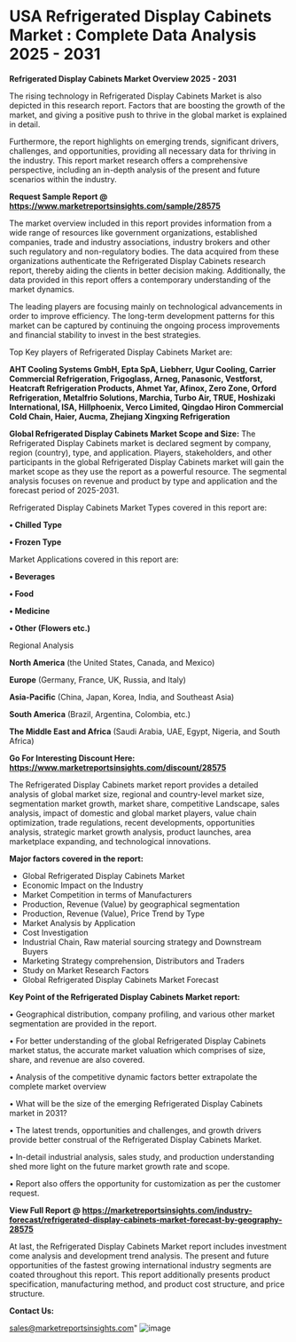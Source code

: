 # USA Refrigerated Display Cabinets Market : Complete Data Analysis 2025 - 2031

<Strong> Refrigerated Display Cabinets Market Overview 2025 - 2031</strong>

The rising technology in Refrigerated Display Cabinets Market is also depicted in this research report. Factors that are boosting the growth of the market, and giving a positive push to thrive in the global market is explained in detail.

Furthermore, the report highlights on emerging trends, significant drivers, challenges, and opportunities, providing all necessary data for thriving in the industry. This report market research offers a comprehensive perspective, including an in-depth analysis of the present and future scenarios within the industry.

<strong>Request Sample Report @ <a href=https://www.marketreportsinsights.com/sample/28575>https://www.marketreportsinsights.com/sample/28575</a></strong>

The market overview included in this report provides information from a wide range of resources like government organizations, established companies, trade and industry associations, industry brokers and other such regulatory and non-regulatory bodies. The data acquired from these organizations authenticate the Refrigerated Display Cabinets research report, thereby aiding the clients in better decision making. Additionally, the data provided in this report offers a contemporary understanding of the market dynamics.

The leading players are focusing mainly on technological advancements in order to improve efficiency. The long-term development patterns for this market can be captured by continuing the ongoing process improvements and financial stability to invest in the best strategies.

Top Key players of Refrigerated Display Cabinets Market are:

<strong>AHT Cooling Systems GmbH, Epta SpA, Liebherr, Ugur Cooling, Carrier Commercial Refrigeration, Frigoglass, Arneg, Panasonic, Vestforst, Heatcraft Refrigeration Products, Ahmet Yar, Afinox, Zero Zone, Orford Refrigeration, Metalfrio Solutions, Marchia, Turbo Air, TRUE, Hoshizaki International, ISA, Hillphoenix, Verco Limited, Qingdao Hiron Commercial Cold Chain, Haier, Aucma, Zhejiang Xingxing Refrigeration</strong>

<strong><b>Global Refrigerated Display Cabinets Market Scope and Size:</b></strong>
The Refrigerated Display Cabinets market is declared segment by company, region (country), type, and application. Players, stakeholders, and other participants in the global Refrigerated Display Cabinets market will gain the market scope as they use the report as a powerful resource. The segmental analysis focuses on revenue and product by type and application and the forecast period of 2025-2031.

Refrigerated Display Cabinets Market Types covered in this report are:

<strong>• Chilled Type

• Frozen Type</strong>

Market Applications covered in this report are:

<strong>• Beverages

• Food

• Medicine

• Other (Flowers etc.)</strong> 

Regional Analysis

<strong>North America</strong> (the United States, Canada, and Mexico)

<strong>Europe</strong> (Germany, France, UK, Russia, and Italy)

<strong>Asia-Pacific</strong> (China, Japan, Korea, India, and Southeast Asia)

<strong>South America</strong> (Brazil, Argentina, Colombia, etc.)

<strong>The Middle East and Africa</strong> (Saudi Arabia, UAE, Egypt, Nigeria, and South Africa)

<strong>Go For Interesting Discount Here: <a href=https://www.marketreportsinsights.com/discount/28575>https://www.marketreportsinsights.com/discount/28575</a></strong>

The Refrigerated Display Cabinets market report provides a detailed analysis of global market size, regional and country-level market size, segmentation market growth, market share, competitive Landscape, sales analysis, impact of domestic and global market players, value chain optimization, trade regulations, recent developments, opportunities analysis, strategic market growth analysis, product launches, area marketplace expanding, and technological innovations.

<strong><b>Major factors covered in the report:</b></strong>
<ul>
  <li>Global Refrigerated Display Cabinets Market </li>
  <li>Economic Impact on the Industry</li>
  <li>Market Competition in terms of Manufacturers</li>
  <li>Production, Revenue (Value) by geographical segmentation</li>
  <li>Production, Revenue (Value), Price Trend by Type</li>
  <li>Market Analysis by Application</li>
  <li>Cost Investigation</li>
  <li>Industrial Chain, Raw material sourcing strategy and Downstream Buyers</li>
  <li>Marketing Strategy comprehension, Distributors and Traders</li>
  <li>Study on Market Research Factors</li>
  <li>Global Refrigerated Display Cabinets Market Forecast</li>
</ul>

<strong><b>Key Point of the Refrigerated Display Cabinets Market report:</b></strong>

• Geographical distribution, company profiling, and various other market segmentation are provided in the report.

• For better understanding of the global Refrigerated Display Cabinets market status, the accurate market valuation which comprises of size, share, and revenue are also covered.

• Analysis of the competitive dynamic factors better extrapolate the complete market overview

• What will be the size of the emerging Refrigerated Display Cabinets market in 2031?

• The latest trends, opportunities and challenges, and growth drivers provide better construal of the Refrigerated Display Cabinets Market.

• In-detail industrial analysis, sales study, and production understanding shed more light on the future market growth rate and scope.

• Report also offers the opportunity for customization as per the customer request.

<strong><b>View Full Report @ <a href=https://marketreportsinsights.com/industry-forecast/refrigerated-display-cabinets-market-forecast-by-geography-28575>https://marketreportsinsights.com/industry-forecast/refrigerated-display-cabinets-market-forecast-by-geography-28575</a></b></strong>


At last, the Refrigerated Display Cabinets Market report includes investment come analysis and development trend analysis. The present and future opportunities of the fastest growing international industry segments are coated throughout this report. This report additionally presents product specification, manufacturing method, and product cost structure, and price structure.

<strong>Contact Us:</strong>

sales@marketreportsinsights.com"
![image](https://github.com/user-attachments/assets/81d3395a-a895-4b44-869a-975099888a3f)
